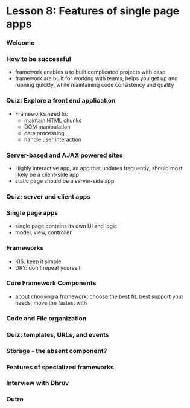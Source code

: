# Lesson 8: Features of single page apps

### Welcome
### How to be successful
* framework enables u to built complicated projects with ease
* framework are built for working with teams, helps you get up and running quickly, while maintaining code consistency and quality

### Quiz: Explore a front end application
* Frameworks need to:
  * maintain HTML chunks
  * DOM manipulation
  * data processing
  * handle user interaction

### Server-based and AJAX powered sites
* Highly interactive app, an app that updates frequently, should most likely be a client-side app
* static page should be a server-side app

### Quiz: server and client apps
### Single page apps
* single page contains its own UI and logic
* model, view, controller

### Frameworks
* KIS: keep it simple
* DRY: don't repeat yourself

### Core Framework Components
* about choosing a framework: choose the best fit, best support your needs, move the fastest with

### Code and File organization
### Quiz: templates, URLs, and events
### Storage - the absent component?
### Features of specialized frameworks
### Interview with Dhruv
### Outro
